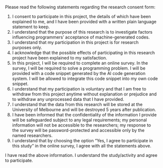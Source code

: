 Please read the following statements regarding the research consent form:

1.	I consent to participate in this project, the details of which have been explained to me, and I have been provided with a written plain language statement to keep. 
2.	I understand that the purpose of this research is to investigate factors influencing programmers’ acceptance of machine-generated codes.
3.	I understand that my participation in this project is for research purposes only.  
4.	I acknowledge that the possible effects of participating in this research project have been explained to my satisfaction. 
5.	In this project, I will be required to complete an online survey. In the survey, I will be required to solve a programming problem. I will be provided with a code snippet generated by the AI code generation system. I will be allowed to integrate this code snippet into my own code snippet. 
6.	I understand that my participation is voluntary and that I am free to withdraw from this project anytime without explanation or prejudice and to withdraw any unprocessed data that I have provided. 
7.	I understand that the data from this research will be stored at the University of Melbourne and will be destroyed 5 years after publication. 
8.	I have been informed that the confidentiality of the information I provide will be safeguarded subject to any legal requirements; my personal information will not be accessible to the researchers; my response to the survey will be password-protected and accessible only by the named researchers.
9.	I understand that by choosing the option “Yes, I agree to participate in this study” in the online survey, I agree with all the statements above.

I have read the above information. I understand the study/activity and agree to participate. 